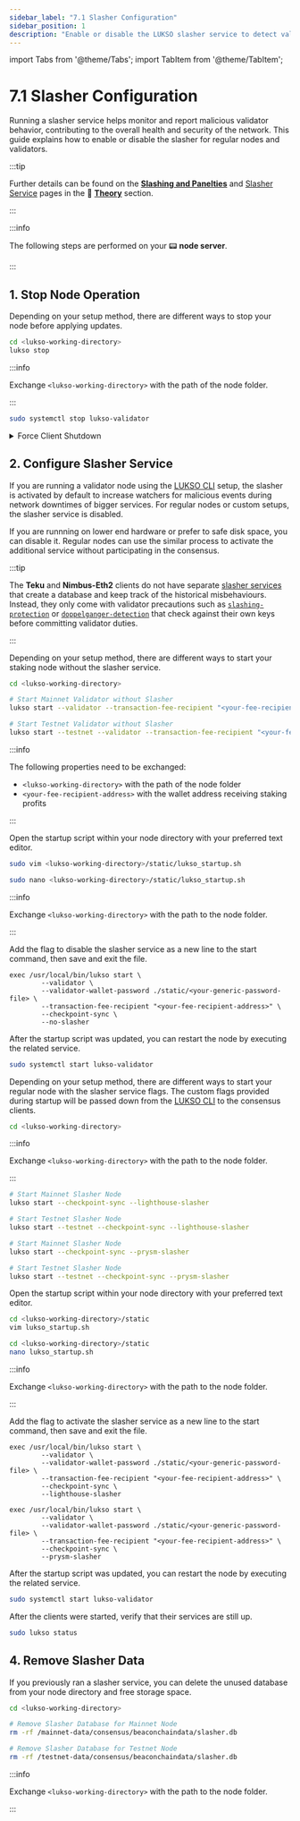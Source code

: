 ```yaml
---
sidebar_label: "7.1 Slasher Configuration"
sidebar_position: 1
description: "Enable or disable the LUKSO slasher service to detect validator misbehavior. Configure slasher flags for CLI and automated setups, and remove slasher data to save disk space."
---
```


import Tabs from '@theme/Tabs';
import TabItem from '@theme/TabItem';

# 7.1 Slasher Configuration

Running a slasher service helps monitor and report malicious validator behavior, contributing to the overall health and security of the network. This guide explains how to enable or disable the slasher for regular nodes and validators.

:::tip

Further details can be found on the [**Slashing and Panelties**](/docs/theory/blockchain-knowledge/slashing-and-panelties.md) and [Slasher Service](/docs/theory/node-operation/slasher-service.md) pages in the 🧠 [**Theory**](/docs/theory/preparations/node-specifications.md) section.

:::

:::info

The following steps are performed on your 📟 **node server**.

:::

## 1. Stop Node Operation

Depending on your setup method, there are different ways to stop your node before applying updates.

<Tabs groupId="setup">
  <TabItem value="cli" label="LUKSO CLI" default>

```sh
cd <lukso-working-directory>
lukso stop
```

:::info

Exchange `<lukso-working-directory>` with the path of the node folder.

:::

</TabItem> <TabItem value="automation" label="Service Automation">

```sh
sudo systemctl stop lukso-validator
```

</TabItem>
</Tabs>

<details>
<summary>Force Client Shutdown</summary>

<Tabs>
<TabItem value="geth" label="Geth">

```sh
sudo pkill geth
```

</TabItem> <TabItem value="erigon" label="Erigon">

```sh
sudo pkill erigon
```

</TabItem> <TabItem value="nethermind" label="Nethermind">

```sh
sudo pkill nethermind
```

</TabItem> <TabItem value="besu" label="Besu">

```sh
sudo pkill besu
```

</TabItem> <TabItem value="teku" label="Teku">

```sh
sudo pkill teku
```

</TabItem> <TabItem value="nimbus2" label="Nimbus-Eth2">

```sh
sudo pkill nimbus_beacon_node
sudo pkill nimbus_validator_client
```

</TabItem> <TabItem value="lighthouse" label="Lighthouse">

```sh
sudo pkill lighthouse
```

:::tip

The Lighthouse client uses a single binary for both the consensus and validator processes.

:::

</TabItem> <TabItem value="prysm" label="Prysm">

```sh
sudo pkill prysm
sudo pkill validator
```

</TabItem>
</Tabs>

</details>

## 2. Configure Slasher Service

If you are running a validator node using the [LUKSO CLI](/docs/theory/node-operation/client-setups.md) setup, the slasher is activated by default to increase watchers for malicious events during network downtimes of bigger services. For regular nodes or custom setups, the slasher service is disabled.

If you are runnning on lower end hardware or prefer to safe disk space, you can disable it. Regular nodes can use the similar process to activate the additional service without participating in the consensus.

:::tip

The **Teku** and **Nimbus-Eth2** clients do not have separate [slasher services](/docs/theory/node-operation/slasher-service.md) that create a database and keep track of the historical misbehaviours. Instead, they only come with validator precautions such as [`slashing-protection`](https://docs.teku.consensys.io/how-to/prevent-slashing/use-a-slashing-protection-file) or [`doppelganger-detection`](https://nimbus.guide/doppelganger-detection.html) that check against their own keys before committing validator duties.

:::

<Tabs groupId="slasher">
  <TabItem value="disable" label="Disable Slasher for Validators" default>

Depending on your setup method, there are different ways to start your staking node without the slasher service.

<Tabs groupId="setup">
<TabItem value="cli" label="LUKSO CLI" default>

```sh
cd <lukso-working-directory>

# Start Mainnet Validator without Slasher
lukso start --validator --transaction-fee-recipient "<your-fee-recipient-address>" --checkpoint-sync -no-slasher

# Start Testnet Validator without Slasher
lukso start --testnet --validator --transaction-fee-recipient "<your-fee-recipient-address>" --checkpoint-sync -no-slasher
```

:::info

The following properties need to be exchanged:

- `<lukso-working-directory>` with the path of the node folder
- `<your-fee-recipient-address>` with the wallet address receiving staking profits

:::

</TabItem> <TabItem value="automation" label="Service Automation">

Open the startup script within your node directory with your preferred text editor.

<Tabs groupId="editor">
  <TabItem value="vim" label="Vim" default>

```sh
sudo vim <lukso-working-directory>/static/lukso_startup.sh
```

</TabItem> <TabItem value="nano" label="Nano">

```sh
sudo nano <lukso-working-directory>/static/lukso_startup.sh
```

</TabItem>
</Tabs>

:::info

Exchange `<lukso-working-directory>` with the path to the node folder.

:::

Add the flag to disable the slasher service as a new line to the start command, then save and exit the file.

```text
exec /usr/local/bin/lukso start \
        --validator \
        --validator-wallet-password ./static/<your-generic-password-file> \
        --transaction-fee-recipient "<your-fee-recipient-address>" \
        --checkpoint-sync \
        --no-slasher
```

After the startup script was updated, you can restart the node by executing the related service.

```sh
sudo systemctl start lukso-validator
```

</TabItem>
</Tabs>

</TabItem> <TabItem value="activate" label="Activate Slasher for Regular Nodes">

Depending on your setup method, there are different ways to start your regular node with the slasher service flags. The custom flags provided during startup will be passed down from the [LUKSO CLI](https://github.com/lukso-network/tools-lukso-cli) to the consensus clients.

<Tabs groupId="setup">
<TabItem value="cli" label="LUKSO CLI" default>

```sh
cd <lukso-working-directory>
```

:::info

Exchange `<lukso-working-directory>` with the path to the node folder.

:::

<Tabs groupId="client">
<TabItem value="lighthouse" label="Lighthouse">

```sh
# Start Mainnet Slasher Node
lukso start --checkpoint-sync --lighthouse-slasher

# Start Testnet Slasher Node
lukso start --testnet --checkpoint-sync --lighthouse-slasher
```

</TabItem> <TabItem value="prysm" label="Prysm">

```sh
# Start Mainnet Slasher Node
lukso start --checkpoint-sync --prysm-slasher

# Start Testnet Slasher Node
lukso start --testnet --checkpoint-sync --prysm-slasher
```

</TabItem>
</Tabs>

</TabItem> <TabItem value="automation" label="Service Automation">

Open the startup script within your node directory with your preferred text editor.

<Tabs groupId="editor">
  <TabItem value="vim" label="Vim" default>

```sh
cd <lukso-working-directory>/static
vim lukso_startup.sh
```

</TabItem> <TabItem value="nano" label="Nano">

```sh
cd <lukso-working-directory>/static
nano lukso_startup.sh
```

</TabItem>
</Tabs>

:::info

Exchange `<lukso-working-directory>` with the path to the node folder.

:::

Add the flag to activate the slasher service as a new line to the start command, then save and exit the file.

<Tabs groupId="client">
<TabItem value="lighthouse" label="Lighthouse">

```text
exec /usr/local/bin/lukso start \
        --validator \
        --validator-wallet-password ./static/<your-generic-password-file> \
        --transaction-fee-recipient "<your-fee-recipient-address>" \
        --checkpoint-sync \
        --lighthouse-slasher
```

</TabItem> <TabItem value="prysm" label="Prysm">

```text
exec /usr/local/bin/lukso start \
        --validator \
        --validator-wallet-password ./static/<your-generic-password-file> \
        --transaction-fee-recipient "<your-fee-recipient-address>" \
        --checkpoint-sync \
        --prysm-slasher
```

</TabItem>
</Tabs>

After the startup script was updated, you can restart the node by executing the related service.

```sh
sudo systemctl start lukso-validator
```

</TabItem>
</Tabs>

</TabItem>
</Tabs>

After the clients were started, verify that their services are still up.

```sh
sudo lukso status
```

## 4. Remove Slasher Data

If you previously ran a slasher service, you can delete the unused database from your node directory and free storage space.

```sh
cd <lukso-working-directory>

# Remove Slasher Database for Mainnet Node
rm -rf /mainnet-data/consensus/beaconchaindata/slasher.db

# Remove Slasher Database for Testnet Node
rm -rf /testnet-data/consensus/beaconchaindata/slasher.db
```

:::info

Exchange `<lukso-working-directory>` with the path to the node folder.

:::
